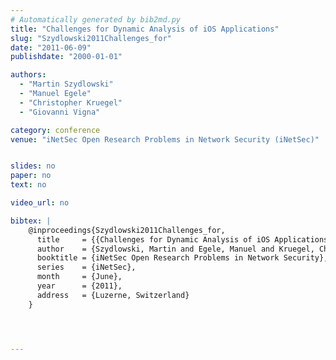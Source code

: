 ```yaml
---
# Automatically generated by bib2md.py
title: "Challenges for Dynamic Analysis of iOS Applications"
slug: "Szydlowski2011Challenges_for"
date: "2011-06-09"
publishdate: "2000-01-01"

authors:
  - "Martin Szydlowski"
  - "Manuel Egele"
  - "Christopher Kruegel"
  - "Giovanni Vigna"

category: conference
venue: "iNetSec Open Research Problems in Network Security (iNetSec)"


slides: no
paper: no
text: no

video_url: no

bibtex: |
    @inproceedings{Szydlowski2011Challenges_for,
      title     = {{Challenges for Dynamic Analysis of iOS Applications}},
      author    = {Szydlowski, Martin and Egele, Manuel and Kruegel, Christopher and Vigna, Giovanni},
      booktitle = {iNetSec Open Research Problems in Network Security},
      series    = {iNetSec},
      month     = {June},
      year      = {2011},
      address   = {Luzerne, Switzerland}
    }




---
```


